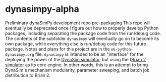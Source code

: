 
# dynasimpy-alpha
Preliminary dynaSimPy development repo pre-packaging
This repo will eventually be deprecated once I figure out how to properly
develop Python packages, including separating the package code from the
run/debug code. The contents of the subfolder `dynasimpy` will eventually go on
to become its own package, while everything else is run/debug code for this
future package.
Notes and plans for this project are in the `s6-python-dynasimpy.org` file.
`dynasimpy` is intended to be an "interface" for the deploying the power of the
[DynaSim simulator](https://github.com/dynasim/dynasim/wiki), but using the
([Brian 2 simulator](http://brian2.readthedocs.io/en/stable/) as its core
engine. In other words, this is an attempt to bring DynaSim's mechanism
modularity, parameter sweeping, and batch job distribution to Brian 2.
